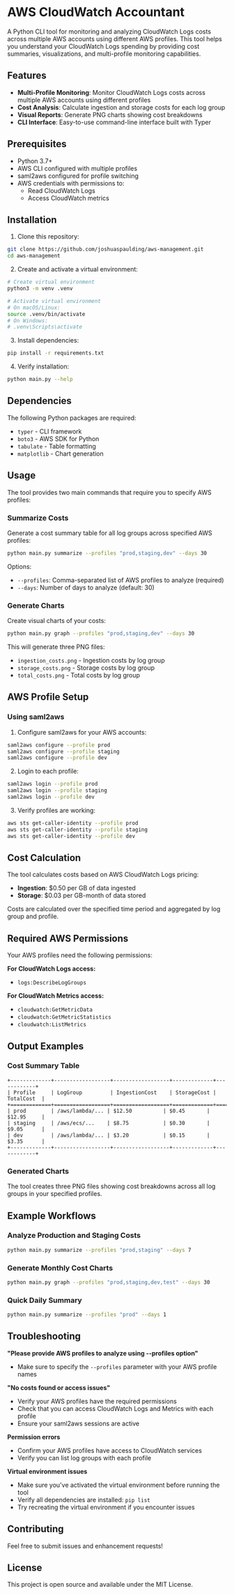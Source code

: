 # AWS CloudWatch Accountant

A Python CLI tool for monitoring and analyzing CloudWatch Logs costs across multiple AWS accounts using different AWS profiles. This tool helps you understand your CloudWatch Logs spending by providing cost summaries, visualizations, and multi-profile monitoring capabilities.

## Features

- **Multi-Profile Monitoring**: Monitor CloudWatch Logs costs across multiple AWS accounts using different profiles
- **Cost Analysis**: Calculate ingestion and storage costs for each log group
- **Visual Reports**: Generate PNG charts showing cost breakdowns
- **CLI Interface**: Easy-to-use command-line interface built with Typer

## Prerequisites

- Python 3.7+
- AWS CLI configured with multiple profiles
- saml2aws configured for profile switching
- AWS credentials with permissions to:
  - Read CloudWatch Logs
  - Access CloudWatch metrics

## Installation

1. Clone this repository:
```bash
git clone https://github.com/joshuaspaulding/aws-management.git
cd aws-management
```

2. Create and activate a virtual environment:
```bash
# Create virtual environment
python3 -m venv .venv

# Activate virtual environment
# On macOS/Linux:
source .venv/bin/activate
# On Windows:
# .venv\Scripts\activate
```

3. Install dependencies:
```bash
pip install -r requirements.txt
```

4. Verify installation:
```bash
python main.py --help
```

## Dependencies

The following Python packages are required:
- `typer` - CLI framework
- `boto3` - AWS SDK for Python
- `tabulate` - Table formatting
- `matplotlib` - Chart generation

## Usage

The tool provides two main commands that require you to specify AWS profiles:

### Summarize Costs

Generate a cost summary table for all log groups across specified AWS profiles:

```bash
python main.py summarize --profiles "prod,staging,dev" --days 30
```

Options:
- `--profiles`: Comma-separated list of AWS profiles to analyze (required)
- `--days`: Number of days to analyze (default: 30)

### Generate Charts

Create visual charts of your costs:

```bash
python main.py graph --profiles "prod,staging,dev" --days 30
```

This will generate three PNG files:
- `ingestion_costs.png` - Ingestion costs by log group
- `storage_costs.png` - Storage costs by log group  
- `total_costs.png` - Total costs by log group

## AWS Profile Setup

### Using saml2aws

1. Configure saml2aws for your AWS accounts:
```bash
saml2aws configure --profile prod
saml2aws configure --profile staging
saml2aws configure --profile dev
```

2. Login to each profile:
```bash
saml2aws login --profile prod
saml2aws login --profile staging
saml2aws login --profile dev
```

3. Verify profiles are working:
```bash
aws sts get-caller-identity --profile prod
aws sts get-caller-identity --profile staging
aws sts get-caller-identity --profile dev
```

## Cost Calculation

The tool calculates costs based on AWS CloudWatch Logs pricing:

- **Ingestion**: $0.50 per GB of data ingested
- **Storage**: $0.03 per GB-month of data stored

Costs are calculated over the specified time period and aggregated by log group and profile.

## Required AWS Permissions

Your AWS profiles need the following permissions:

**For CloudWatch Logs access:**
- `logs:DescribeLogGroups`

**For CloudWatch Metrics access:**
- `cloudwatch:GetMetricData`
- `cloudwatch:GetMetricStatistics`
- `cloudwatch:ListMetrics`

## Output Examples

### Cost Summary Table
```
+-------------+------------------+------------------+-------------+------------+
| Profile     | LogGroup         | IngestionCost    | StorageCost | TotalCost  |
+=============+==================+==================+=============+============+
| prod        | /aws/lambda/... | $12.50          | $0.45       | $12.95     |
| staging     | /aws/ecs/...    | $8.75           | $0.30       | $9.05      |
| dev         | /aws/lambda/... | $3.20           | $0.15       | $3.35      |
+-------------+------------------+------------------+-------------+------------+
```

### Generated Charts
The tool creates three PNG files showing cost breakdowns across all log groups in your specified profiles.

## Example Workflows

### Analyze Production and Staging Costs
```bash
python main.py summarize --profiles "prod,staging" --days 7
```

### Generate Monthly Cost Charts
```bash
python main.py graph --profiles "prod,staging,dev,test" --days 30
```

### Quick Daily Summary
```bash
python main.py summarize --profiles "prod" --days 1
```

## Troubleshooting

**"Please provide AWS profiles to analyze using --profiles option"**
- Make sure to specify the `--profiles` parameter with your AWS profile names

**"No costs found or access issues"**
- Verify your AWS profiles have the required permissions
- Check that you can access CloudWatch Logs and Metrics with each profile
- Ensure your saml2aws sessions are active

**Permission errors**
- Confirm your AWS profiles have access to CloudWatch services
- Verify you can list log groups with each profile

**Virtual environment issues**
- Make sure you've activated the virtual environment before running the tool
- Verify all dependencies are installed: `pip list`
- Try recreating the virtual environment if you encounter issues

## Contributing

Feel free to submit issues and enhancement requests!

## License

This project is open source and available under the MIT License.
